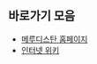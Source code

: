 ## 바로가기 모음

* [메루디스탄 홈페이지](https://zeun-b174.github.io/HTML/MERUDISTAN.html)
* [인터넷 위키](https://zeun-b174.github.io/HTML/%EC%9D%B8%ED%84%B0%EB%84%B7%20%EC%9C%84%ED%82%A4.html)
